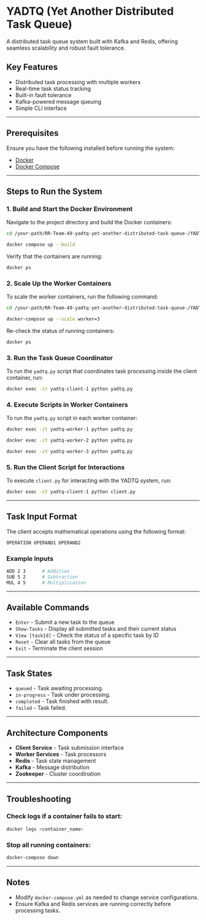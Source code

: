 # YADTQ (Yet Another Distributed Task Queue)

A distributed task queue system built with Kafka and Redis, offering seamless scalability and robust fault tolerance.

## Key Features
- Distributed task processing with multiple workers
- Real-time task status tracking
- Built-in fault tolerance
- Kafka-powered message queuing
- Simple CLI interface

---

## Prerequisites
Ensure you have the following installed before running the system:
- [Docker](https://www.docker.com/)
- [Docker Compose](https://docs.docker.com/compose/)

---

## Steps to Run the System

### 1. Build and Start the Docker Environment
Navigate to the project directory and build the Docker containers:
```sh
cd /your-path/RR-Team-49-yadtq-yet-another-distributed-task-queue-/YADTQ

docker compose up --build
```
Verify that the containers are running:
```sh
docker ps
```

### 2. Scale Up the Worker Containers
To scale the worker containers, run the following command:
```sh
cd /your-path/RR-Team-49-yadtq-yet-another-distributed-task-queue-/YADTQ

docker-compose up --scale worker=3
```
Re-check the status of running containers:
```sh
docker ps
```

### 3. Run the Task Queue Coordinator
To run the `yadtq.py` script that coordinates task processing inside the client container, run:
```sh
docker exec -it yadtq-client-1 python yadtq.py
```

### 4. Execute Scripts in Worker Containers
To run the `yadtq.py` script in each worker container:
```sh
docker exec -it yadtq-worker-1 python yadtq.py

docker exec -it yadtq-worker-2 python yadtq.py

docker exec -it yadtq-worker-3 python yadtq.py
```

### 5. Run the Client Script for Interactions
To execute `client.py` for interacting with the YADTQ system, run:
```sh
docker exec -it yadtq-client-1 python client.py
```

---

## Task Input Format
The client accepts mathematical operations using the following format:
```sh
OPERATION OPERAND1 OPERAND2
```

### Example Inputs
```sh
ADD 2 3      # Addition
SUB 5 2      # Subtraction
MUL 4 5      # Multiplication
```

---

## Available Commands
- `Enter` - Submit a new task to the queue
- `Show-Tasks` - Display all submitted tasks and their current status
- `View [taskId]` - Check the status of a specific task by ID
- `Reset` - Clear all tasks from the queue
- `Exit` - Terminate the client session

---

## Task States
- `queued` - Task awaiting processing.
- `in-progress` - Task under processing.
- `completed` - Task finished with result.
- `failed` - Task failed.

---

## Architecture Components
- **Client Service** - Task submission interface
- **Worker Services** - Task processors
- **Redis** - Task state management
- **Kafka** - Message distribution
- **Zookeeper** - Cluster coordination

---

## Troubleshooting
### Check logs if a container fails to start:
```sh
docker logs <container_name>
```
### Stop all running containers:
```sh
docker-compose down
```

---

## Notes
- Modify `docker-compose.yml` as needed to change service configurations.
- Ensure Kafka and Redis services are running correctly before processing tasks.

